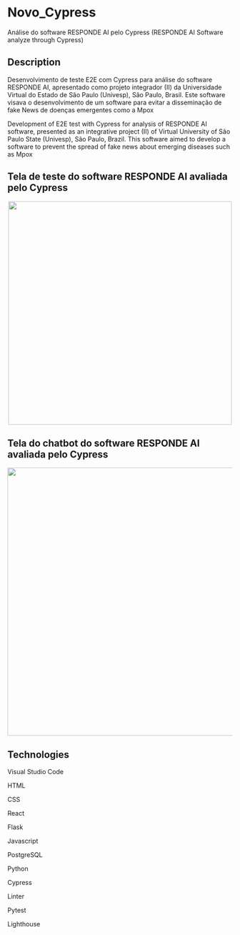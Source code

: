 # Novo_Cypress
Análise do software RESPONDE AI pelo Cypress (RESPONDE AI Software analyze through Cypress)

## Description
Desenvolvimento de teste E2E com Cypress para análise do software RESPONDE AI, apresentado como projeto integrador (II) da Universidade Virtual do Estado de São Paulo (Univesp), São Paulo, Brasil. Este software visava o desenvolvimento de um software para evitar a disseminação de fake News de doenças emergentes como a Mpox
<p>Development of E2E test with Cypress for analysis of RESPONDE AI software, presented as an integrative project (II) of Virtual University of São Paulo State (Univesp), São Paulo, Brazil. This software aimed to develop a software to prevent the spread of fake news about emerging diseases such as Mpox
</p>

## Tela de teste do software RESPONDE AI avaliada pelo Cypress
<p align="center">
<img width="500px" src="https://github.com/user-attachments/assets/e0aed35b-ec40-49da-b215-00ad5b40d48e">
</p>


## Tela do chatbot do software RESPONDE AI avaliada pelo Cypress
<p align="center">
<img width="600px" src="https://github.com/user-attachments/assets/1795d2d6-f630-4366-b230-4d8c1676aa5d">
</p>

## Technologies
<p>Visual Studio Code</p>
<p>HTML</p>
<p>CSS</p>
<p>React</p>
<p>Flask</p>
<p>Javascript</p>
<p>PostgreSQL</>
<p>Python</p>
<p>Cypress</p>
<p>Linter</p>
<p> Pytest</p>
<p> Lighthouse</p>



